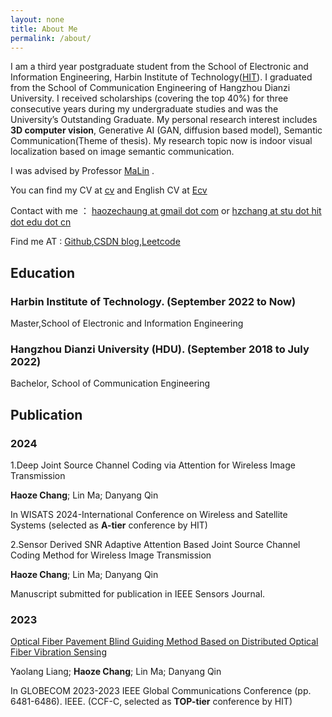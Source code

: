```yaml
---
layout: none
title: About Me
permalink: /about/
---
```



I am a third year postgraduate student from the School of Electronic and Information Engineering, Harbin Institute of Technology([HIT](https://www.hit.edu.cn/)). I graduated from the School of Communication Engineering of Hangzhou Dianzi University. I received scholarships (covering the top 40%) for three consecutive years during my undergraduate studies and was the University’s Outstanding Graduate. My personal research interest includes **3D computer vision**, Generative AI (GAN, diffusion based model), Semantic Communication(Theme of thesis). My research topic now is indoor visual localization based on image semantic communication.

I was advised by Professor [MaLin](https://homepage.hit.edu.cn/malin)  .

You can find my CV at [cv](./assets/2025秋季入学博士申请_哈尔滨工业大学_常浩泽.pdf) and English CV at [Ecv](./assets/2025FallPhDApplication_HIT_curriculum_vitae_HaozeChang.pdf)

Contact with me ： [haozechaung at gmail dot com](mailto:haozechaung@gmail.com) or [hzchang at stu dot hit dot edu dot cn](mailto:hzchang@stu.hit.edu.cn)

Find me AT : [Github](https://github.com/WiGig11),[CSDN blog](https://blog.csdn.net/WiGig11?spm=1000.2115.3001.5343),[Leetcode](https://leetcode.cn/u/i3rave-montalcininka/)

## Education 
### Harbin Institute of Technology. (September 2022 to Now)
Master,School of Electronic and Information Engineering

### Hangzhou Dianzi University (HDU). (September 2018 to July 2022)
Bachelor, School of Communication Engineering

## Publication

### 2024
1.Deep Joint Source Channel Coding via  Attention for Wireless Image Transmission

**Haoze Chang**; Lin Ma; Danyang Qin

In WISATS 2024-International Conference on Wireless and Satellite Systems (selected as **A-tier** conference by HIT)

2.Sensor Derived SNR Adaptive Attention Based Joint Source Channel Coding Method for Wireless Image Transmission

**Haoze Chang**; Lin Ma; Danyang Qin

Manuscript submitted for publication in IEEE Sensors Journal.


### 2023
[Optical Fiber Pavement Blind Guiding Method Based on Distributed Optical Fiber Vibration Sensing](https://ieeexplore.ieee.org/abstract/document/10437520)

Yaolang Liang; **Haoze Chang**; Lin Ma; Danyang Qin

 In GLOBECOM 2023-2023 IEEE Global Communications Conference (pp. 6481-6486). IEEE. (CCF-C, selected as **TOP-tier** conference by HIT)


